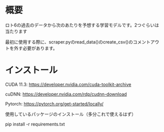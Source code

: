 # 概要
ロト6の過去のデータから次のあたりを予想する学習モデルです。2つぐらいは当たります

最初に使用する際に、scraper.pyのread_data()のcreate_csv()のコメントアウトを外す必要があります。


# インストール
CUDA 11.3: https://developer.nvidia.com/cuda-toolkit-archive

cuDNN: https://developer.nvidia.com/rdp/cudnn-download

Pytorch: https://pytorch.org/get-started/locally/


使用しているパッケージのインストール（多分これで使えるはず）

pip install -r requirements.txt
